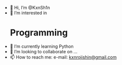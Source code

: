 - 👋 Hi, I’m @KxnSh1n
- 👀 I’m interested in <h1>Programming</h1>
- 🌱 I’m currently learning Python
- 💞️ I’m looking to collaborate on ...
- 📫 How to reach me: e-mail: kxnrojishin@gmail.com

<!---
KxnSh1n/KxnSh1n is a ✨ special ✨ repository because its `README.md` (this file) appears on your GitHub profile.
You can click the Preview link to take a look at your changes.
--->
